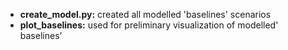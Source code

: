 - **create_model.py:** created all modelled 'baselines' scenarios
- **plot_baselines:** used for preliminary visualization of modelled' baselines'
